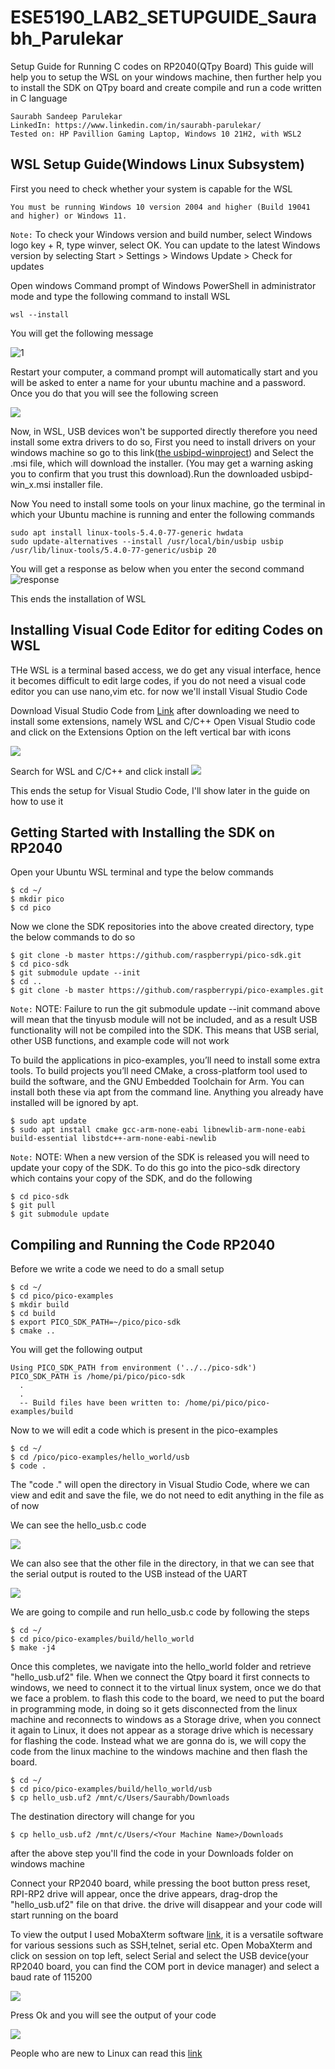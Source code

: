 # ESE5190_LAB2_SETUPGUIDE_Saurabh_Parulekar
Setup Guide for Running C codes on RP2040(QTpy Board)
This guide will help you to setup the WSL on your windows machine, then further help you to install the SDK on QTpy board and create compile and run a code written in C language
```
Saurabh Sandeep Parulekar
LinkedIn: https://www.linkedin.com/in/saurabh-parulekar/
Tested on: HP Pavillion Gaming Laptop, Windows 10 21H2, with WSL2
```
## WSL Setup Guide(Windows Linux Subsystem)
First you need to check whether your system is capable for the WSL
```
You must be running Windows 10 version 2004 and higher (Build 19041 and higher) or Windows 11.
```
`Note:` To check your Windows version and build number, select Windows logo key + R, type winver, select OK. You can update to the latest Windows version by selecting Start > Settings > Windows Update > Check for updates

Open windows Command prompt of Windows PowerShell in administrator mode and type the following command to install WSL
```
wsl --install
```
You will get the following message

![1 ](https://github.com/saurabhparulekar24/EDE5190_LAB2_SETUPGUIDE/blob/main/installation%20message.png)

Restart your computer, a command prompt will automatically start and you will be asked to enter a name for your ubuntu machine and a password. Once you do that you will see the following screen

![](https://github.com/saurabhparulekar24/EDE5190_LAB2_SETUPGUIDE/blob/main/2.png)

Now, in WSL, USB devices won't be supported directly therefore you need install some extra drivers to do so, First you need to install drivers on your windows machine
so go to this link([the usbipd-winproject](https://github.com/dorssel/usbipd-win/releases)) and Select the .msi file, which will download the installer. (You may get a warning asking you to confirm that you trust this download).Run the downloaded usbipd-win_x.msi installer file.

Now You need to install some tools on your linux machine, go the terminal in which your Ubuntu machine is running and enter the following commands
```
sudo apt install linux-tools-5.4.0-77-generic hwdata
sudo update-alternatives --install /usr/local/bin/usbip usbip /usr/lib/linux-tools/5.4.0-77-generic/usbip 20
```
You will get a response as below when you enter the second command
![response](https://github.com/saurabhparulekar24/EDE5190_LAB2_SETUPGUIDE/blob/main/USB_Command.png)

This ends the installation of WSL

## Installing Visual Code Editor for editing Codes on WSL
THe WSL is a terminal based access, we do get any visual interface, hence it becomes difficult to edit large codes, if you do not need a visual code editor you can use nano,vim etc. for now we'll install Visual Studio Code

Download Visual Studio Code from [Link](https://code.visualstudio.com/download)
after downloading we need to install some extensions, namely WSL and C/C++
Open Visual Studio code and click on the Extensions Option on the left vertical bar with icons

![](https://github.com/saurabhparulekar24/EDE5190_LAB2_SETUPGUIDE/blob/main/VSC.png)

Search for WSL and C/C++ and click install
![](https://github.com/saurabhparulekar24/EDE5190_LAB2_SETUPGUIDE/blob/main/VSC2.png)

This ends the setup for Visual Studio Code, I'll show later in the guide on how to use it

## Getting Started with Installing the SDK on RP2040
Open your Ubuntu WSL terminal and type the below commands

```
$ cd ~/
$ mkdir pico
$ cd pico
```

Now we clone the SDK repositories into the above created directory, type the below commands to do so

```
$ git clone -b master https://github.com/raspberrypi/pico-sdk.git 
$ cd pico-sdk 
$ git submodule update --init 
$ cd .. 
$ git clone -b master https://github.com/raspberrypi/pico-examples.git
```

`Note:` NOTE: Failure to run the git submodule update --init command above will mean that the tinyusb module will not be included, and as a result USB functionality will not be compiled into the SDK. This means that USB serial, other USB functions, and example code will not work

To build the applications in pico-examples, you’ll need to install some extra tools. To build projects you’ll need CMake, a cross-platform tool used to build the software, and the GNU Embedded Toolchain for Arm. You can install both these via apt from the command line. Anything you already have installed will be ignored by apt.

```
$ sudo apt update 
$ sudo apt install cmake gcc-arm-none-eabi libnewlib-arm-none-eabi build-essential libstdc++-arm-none-eabi-newlib
```

`Note:` NOTE: When a new version of the SDK is released you will need to update your copy of the SDK. To do this go into the pico-sdk directory which contains your copy of the SDK, and do the following

```
$ cd pico-sdk 
$ git pull 
$ git submodule update
```

## Compiling and Running the Code RP2040
Before we write a code we need to do a small setup

```
$ cd ~/
$ cd pico/pico-examples
$ mkdir build 
$ cd build
$ export PICO_SDK_PATH=~/pico/pico-sdk
$ cmake ..
```

You will get the following output
```
Using PICO_SDK_PATH from environment ('../../pico-sdk') 
PICO_SDK_PATH is /home/pi/pico/pico-sdk
  .
  .
  -- Build files have been written to: /home/pi/pico/pico-examples/build
```
Now to we will edit a code which is present in the pico-examples 

```
$ cd ~/
$ cd /pico/pico-examples/hello_world/usb
$ code .
```
The "code ." will open the directory in Visual Studio Code, where we can view and edit and save the file, we do not need to edit anything in the file as of now

We can see the hello_usb.c code

![](https://github.com/saurabhparulekar24/EDE5190_LAB2_SETUPGUIDE/blob/main/hello_code.png)

We can also see that the other file in the directory, in that we can see that the serial output is routed to the USB instead of the UART

![](https://github.com/saurabhparulekar24/EDE5190_LAB2_SETUPGUIDE/blob/main/cmake.png)

We are going to compile and run hello_usb.c code by following the steps

```
$ cd ~/
$ cd pico/pico-examples/build/hello_world
$ make -j4
```

Once this completes, we navigate into the hello_world folder and retrieve "hello_usb.uf2" file.
When we connect the Qtpy board it first connects to windows, we need to connect it to the virtual linux system, once we do that we face a problem.
to flash this code to the board, we need to put the board in programming mode, in doing so it gets disconnected from the linux machine and reconnects to windows as a Storage drive, when you connect it again to Linux, it does not appear as a storage drive which is necessary for flashing the code. Instead what we are gonna do is, we will copy the code from the linux machine to the windows machine and then flash the board.

```
$ cd ~/
$ cd pico/pico-examples/build/hello_world/usb
$ cp hello_usb.uf2 /mnt/c/Users/Saurabh/Downloads
```

The destination directory will change for you
```
$ cp hello_usb.uf2 /mnt/c/Users/<Your Machine Name>/Downloads
```

after the above step you'll find the code in your Downloads folder on windows machine


Connect your RP2040 board, while pressing the boot button press reset, RPI-RP2 drive will appear, once the drive appears, drag-drop the "hello_usb.uf2" file on that drive. the drive will disappear and your code will start running on the board

To view the output I used MobaXterm software [link](https://mobaxterm.mobatek.net/), it is a versatile software for various sessions such as SSH,telnet, serial etc.
Open MobaXterm and click on session on top left, select Serial and select the USB device(your RP2040 board, you can find the COM port in device manager) and select a baud rate of 115200

![](https://github.com/saurabhparulekar24/EDE5190_LAB2_SETUPGUIDE/blob/main/Moba.png)

Press Ok and you will see the output of your code

![](https://github.com/saurabhparulekar24/EDE5190_LAB2_SETUPGUIDE/blob/main/mobaoutput.png)

People who are new to Linux can read this [link](https://www.guru99.com/linux-commands-cheat-sheet.html)






